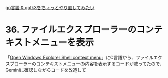 [go言語 & gotk3をちょっとやり直してみたい](../../README.md#go%E8%A8%80%E8%AA%9Egotk3%E3%82%92%E3%81%A1%E3%82%87%E3%81%A3%E3%81%A8%E3%82%84%E3%82%8A%E7%9B%B4%E3%81%97%E3%81%A6%E3%81%BF%E3%81%9F%E3%81%84)  

# 36. ファイルエクスプローラーのコンテキストメニューを表示

「[Open Windows Explorer Shell context menu](https://stackoverflow.com/questions/11346987/open-windows-explorer-shell-context-menu)」にC言語から、ファイルエクスプローラーのコンテキストメニューの内容を表示するコードが載ってたので、Geminiに確認しながらコードを改造して
